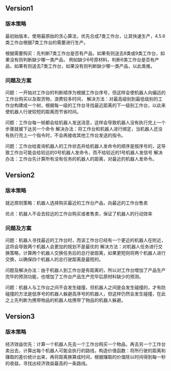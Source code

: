 ## Version1

### 版本策略

最初始版本，使用最原始的贪心算法，优先合成7类工作台，让其快速生产，4.5.6类工作台根据7类工作台的需要进行生产。

根据需要购买：先判断7类工作台是否有产品，如果有则送去8类或9类工作台，如果没有则判断缺少哪一类产品，
例如缺少6号原材料，判断6类工作台是否有产品，如果有则送去7类工作台，如果没有则判断缺少哪一类产品，以此类推。

### 问题及方案

问题：一开始对工作台的判断顺序为根据工作台序号，但这样会使机器人向偏远的工作台购买以及取货物，浪费较多时间，
解决方法：对最高级别到最低级别的工作台构建成一个树，根据每一级的工作台寻找最近距离的下一级别工作台，以此来使机器人行驶较短的距离而节省时间。

问题：工作台每一帧都会给机器人发送消息，这样会导致机器人没有执行完上一个步骤就被下达另一个命令
解决办法：将工作台和机器人进行绑定，当机器人还没有执行完上一个指令时，不会再接收其他工作台发送的指令。

问题：工作台给查询机器人的工作状态并给机器人发命令的顺序是按序号的，这导致工作台可能会给较远的0号机器人发命令，而不给较近的1号机器人发信号
解决办法：工作台先计算所有没有任务的机器人的距离，对最近的机器人发命令。



## Version2

### 版本策略

就近原则策略：机器人选择购买最近的工作台产品，向最近的工作台售卖

优点：机器人不会去较远的工作台购买或者售卖，保证了机器人的行动效率

### 问题及方案

问题：机器人寻找最近的工作台时，而该工作台已经有一个更近的机器人在附近，这将会导致两个机器人会更加的规划不是最优的
解决方法：对机器人任务进行交换策略，计算两个机器人交换任务后的总行驶距离，如果更短则将两个机器人进行交换，以确保四个机器人的总行驶距离是最短的。

问题及解决办法：由于机器人到工作台是有距离的，所以对工作台增加了产品生产完毕的预测功能，也增加了工作台产品生产完毕后原材料缺少的预测。

问题：机器人与工作台之间不会发生碰撞，但机器人之间是会发生碰撞的，才有防碰撞的方法是低序号的机器人躲避高序号的机器人，但这样仍然会发生碰撞，在此之上先判断为携带物品的机器人给携带了物品的机器人躲避。



## Version3

### 版本策略

经济效益优先：计算一个机器人先去一个工作台购买一个物品，再去另一个工作台卖出去，计算出每个机器人可能会执行的路线，构造价值函数：将所行驶的距离和赚取的差价统计出来，再将距离换算成时间，根据赚取的价值除以时间得到每一秒的收益，寻找出经济效益最高的一条路线。